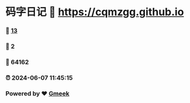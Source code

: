 # 码字日记 :link: https://cqmzgg.github.io 
### :page_facing_up: [13](https://cqmzgg.github.io/tag.html) 
### :speech_balloon: 2 
### :hibiscus: 64162 
### :alarm_clock: 2024-06-07 11:45:15 
### Powered by :heart: [Gmeek](https://github.com/Meekdai/Gmeek)
